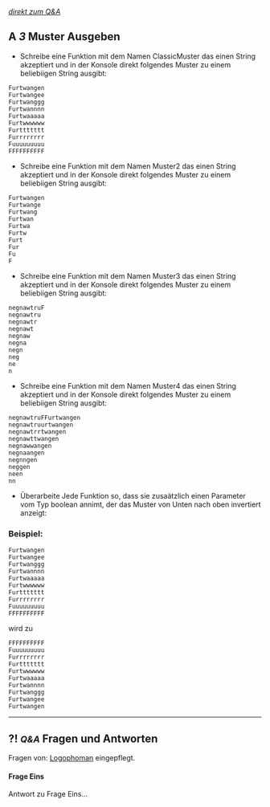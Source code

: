 *[direkt zum Q&A](#-qa-fragen-und-antworten)*

## **A _3_** Muster Ausgeben

- Schreibe eine Funktion mit dem Namen ClassicMuster das einen String akzeptiert und in der Konsole direkt folgendes Muster zu einem beliebiigen String ausgibt: 

```
Furtwangen
Furtwangee
Furtwanggg
Furtwannnn
Furtwaaaaa
Furtwwwwww
Furttttttt
Furrrrrrrr
Fuuuuuuuuu
FFFFFFFFFF
```

- Schreibe eine Funktion mit dem Namen Muster2 das einen String akzeptiert und in der Konsole direkt folgendes Muster zu einem beliebiigen String ausgibt: 

```
Furtwangen
Furtwange
Furtwang
Furtwan
Furtwa
Furtw
Furt
Fur
Fu
F
```

- Schreibe eine Funktion mit dem Namen Muster3 das einen String akzeptiert und in der Konsole direkt folgendes Muster zu einem beliebiigen String ausgibt: 

```
negnawtruF
negnawtru
negnawtr
negnawt
negnaw
negna
negn
neg
ne
n
```

- Schreibe eine Funktion mit dem Namen Muster4 das einen String akzeptiert und in der Konsole direkt folgendes Muster zu einem beliebiigen String ausgibt: 

```
negnawtruFFurtwangen
negnawtruurtwangen
negnawtrrtwangen
negnawttwangen
negnawwangen
negnaangen
negnngen
neggen
neen
nn
```

- Überarbeite Jede Funktion so, dass sie zusaätzlich einen Parameter vom Typ boolean annimt, der das Muster von Unten nach oben invertiert anzeigt:

### Beispiel:

```
Furtwangen
Furtwangee
Furtwanggg
Furtwannnn
Furtwaaaaa
Furtwwwwww
Furttttttt
Furrrrrrrr
Fuuuuuuuuu
FFFFFFFFFF
```

wird zu 

```
FFFFFFFFFF
Fuuuuuuuuu
Furrrrrrrr
Furttttttt
Furtwwwwww
Furtwaaaaa
Furtwannnn
Furtwanggg
Furtwangee
Furtwangen
```


---

## **?! _<small>Q&A</small>_** Fragen und Antworten

Fragen von: [Logophoman](https://github.com/Logophoman) eingepflegt.

#### Frage Eins
Antwort zu Frage Eins...

